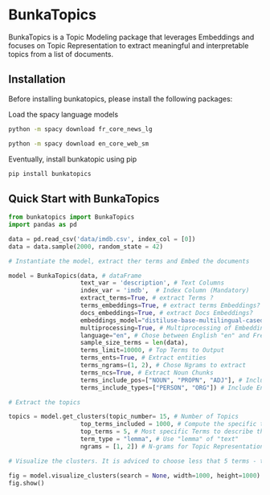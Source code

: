 # BunkaTopics

BunkaTopics is a Topic Modeling package that leverages Embeddings and focuses on Topic Representation to extract meaningful and interpretable topics from a list of documents.

## Installation

Before installing bunkatopics, please install the following packages:

Load the spacy language models

```bash
python -m spacy download fr_core_news_lg
```

```bash
python -m spacy download en_core_web_sm
```

Eventually, install bunkatopic using pip

```bash
pip install bunkatopics
```

## Quick Start with BunkaTopics

```python
from bunkatopics import BunkaTopics
import pandas as pd

data = pd.read_csv('data/imdb.csv', index_col = [0])
data = data.sample(2000, random_state = 42)

# Instantiate the model, extract ther terms and Embed the documents

model = BunkaTopics(data, # dataFrame
                    text_var = 'description', # Text Columns
                    index_var = 'imdb',  # Index Column (Mandatory)
                    extract_terms=True, # extract Terms ?
                    terms_embeddings=True, # extract terms Embeddings?
                    docs_embeddings=True, # extract Docs Embeddings?
                    embeddings_model="distiluse-base-multilingual-cased-v1", # Chose an embeddings Model
                    multiprocessing=True, # Multiprocessing of Embeddings
                    language="en", # Chose between English "en" and French "fr"
                    sample_size_terms = len(data),
                    terms_limit=10000, # Top Terms to Output
                    terms_ents=True, # Extract entities
                    terms_ngrams=(1, 2), # Chose Ngrams to extract
                    terms_ncs=True, # Extract Noun Chunks
                    terms_include_pos=["NOUN", "PROPN", "ADJ"], # Include Part-of-Speech
                    terms_include_types=["PERSON", "ORG"]) # Include Entity Types

# Extract the topics

topics = model.get_clusters(topic_number= 15, # Number of Topics
                    top_terms_included = 1000, # Compute the specific terms from the top n terms
                    top_terms = 5, # Most specific Terms to describe the topics
                    term_type = "lemma", # Use "lemma" of "text"
                    ngrams = [1, 2]) # N-grams for Topic Representation

# Visualize the clusters. It is adviced to choose less that 5 terms - top_terms = 5 - to avoid overchanging the Figure

fig = model.visualize_clusters(search = None, width=1000, height=1000)
fig.show()
```
